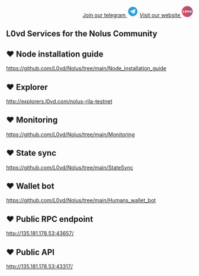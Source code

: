 

<p style="font-size:14px" align="right">
<a href="https://t.me/L0vd_staking" target="_blank">Join our telegram <img src="https://raw.githubusercontent.com/L0vd/screenshots/main/Telegram_logo.png" width="30"/></a>
<a href="https://l0vd.com/" target="_blank">Visit our website <img src="https://raw.githubusercontent.com/L0vd/screenshots/main/L0vd.png" width="30"/></a>
</p>

## L0vd Services for the Nolus Community

## :heart: Node installation guide
https://github.com/L0vd/Nolus/tree/main/Node_installation_guide

## :heart: Explorer
http://explorers.l0vd.com/nolus-rila-testnet

## :heart: Monitoring
https://github.com/L0vd/Nolus/tree/main/Monitoring

## :heart: State sync
https://github.com/L0vd/Nolus/tree/main/StateSync

## :heart: Wallet bot
https://github.com/L0vd/Nolus/tree/main/Humans_wallet_bot

## :heart: Public RPC endpoint
http://135.181.178.53:43657/

## :heart: Public API
http://135.181.178.53:43317/
